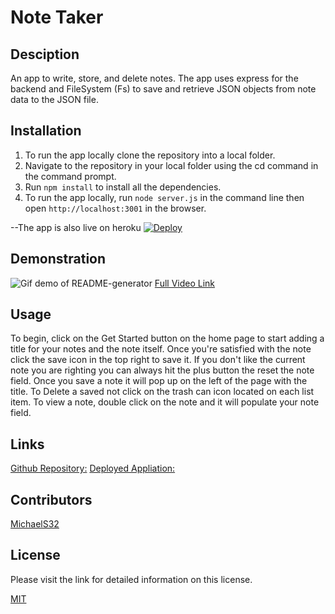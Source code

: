 # Note Taker

## Desciption
An app to write, store, and delete notes. The app uses express for the backend and FileSystem (Fs) to save and retrieve JSON objects from note data to the JSON file.

## Installation
1. To run the app locally clone the repository into a local folder.
2. Navigate to the repository in your local folder using the cd command in the command prompt.
3. Run `npm install` to install all the dependencies.
4. To run the app locally, run `node server.js` in the command line then open `http://localhost:3001` in the browser.

--The app is also live on heroku  [![Deploy](https://www.herokucdn.com/deploy/button.svg)](https://gentle-headland-13557.herokuapp.com/notes)

## Demonstration
![Gif demo of README-generator](./public/assets/images/note-taker.gif.gif)
[Full Video Link](https://drive.google.com/file/d/1BaMN4qWt1O_ewvaBYadYegEQpKOetkTg/view)

## Usage
To begin, click on the Get Started button on the home page to start adding a title for your notes and the note itself. Once you're satisfied with the note click the save icon in the top right to save it. If you don't like the current note you are righting you can always hit the plus button the reset the note field. Once you save a note it will pop up on the left of the page with the title. To Delete a saved not click on the trash can icon located on each list item. To view a note, double click on the note and it will populate your note field.

## Links
[Github Repository:](https://github.com/MichaelS32/note-taker)
[Deployed Appliation:](https://gentle-headland-13557.herokuapp.com/notes)

## Contributors
  [MichaelS32](https://github.com/MichaelS32)

## License
  Please visit the link for detailed information on this license.

  [MIT](https://www.mit.edu/~amini/LICENSE.md)
